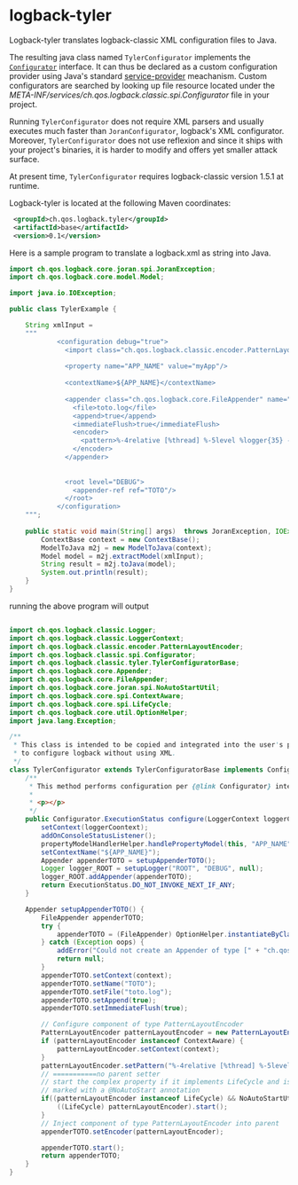 # logback-tyler

Logback-tyler translates logback-classic XML configuration files to Java.

The resulting java class named `TylerConfigurator` implements the [`Configurator`](https://logback.qos.ch/xref/ch/qos/logback/classic/spi/Configurator.html) 
interface. It can thus be declared as a custom configuration provider using Java's standard [service-provider](https://docs.oracle.com/javase/6/docs/api/java/util/ServiceLoader.html)
meachanism. Custom configurators are searched by looking up file resource located under the _META-INF/services/ch.qos.logback.classic.spi.Configurator_ file in your project.

Running `TylerConfigurator` does not require XML parsers and  usually executes much faster than `JoranConfigurator`, logback's XML configurator. Moreover, 
`TylerConfigurator` does not use reflexion and since it ships with your project's binaries, it is harder to modify and offers yet smaller attack surface.

At present time, `TylerConfigurator` requires logback-classic version 1.5.1 at runtime. 

Logback-tyler is located at the following Maven coordinates:
```xml
 <groupId>ch.qos.logback.tyler</groupId>
 <artifactId>base</artifactId>
 <version>0.1</version>
```

Here is a sample program to translate a logback.xml as string into Java.
  
```java
import ch.qos.logback.core.joran.spi.JoranException;
import ch.qos.logback.core.model.Model;

import java.io.IOException;

public class TylerExample {

    String xmlInput =
    """
            <configuration debug="true">
              <import class="ch.qos.logback.classic.encoder.PatternLayoutEncoder"/>
              
              <property name="APP_NAME" value="myApp"/>
             
              <contextName>${APP_NAME}</contextName>
             
              <appender class="ch.qos.logback.core.FileAppender" name="TOTO">
                <file>toto.log</file>
                <append>true</append>
                <immediateFlush>true</immediateFlush>
                <encoder>
                  <pattern>%-4relative [%thread] %-5level %logger{35} -%kvp- %msg%n</pattern>
                </encoder>   
              </appender>         
             
             
              <root level="DEBUG">
                <appender-ref ref="TOTO"/>
              </root>             
            </configuration>                 
    """;
    
    public static void main(String[] args)  throws JoranException, IOException {
        ContextBase context = new ContextBase();
        ModelToJava m2j = new ModelToJava(context);
        Model model = m2j.extractModel(xmlInput);
        String result = m2j.toJava(model);
        System.out.println(result);
    }
}
```

running the above program will output

```java

import ch.qos.logback.classic.Logger;
import ch.qos.logback.classic.LoggerContext;
import ch.qos.logback.classic.encoder.PatternLayoutEncoder;
import ch.qos.logback.classic.spi.Configurator;
import ch.qos.logback.classic.tyler.TylerConfiguratorBase;
import ch.qos.logback.core.Appender;
import ch.qos.logback.core.FileAppender;
import ch.qos.logback.core.joran.spi.NoAutoStartUtil;
import ch.qos.logback.core.spi.ContextAware;
import ch.qos.logback.core.spi.LifeCycle;
import ch.qos.logback.core.util.OptionHelper;
import java.lang.Exception;

/**
 * This class is intended to be copied and integrated into the user's project in order
 * to configure logback without using XML. 
 */
class TylerConfigurator extends TylerConfiguratorBase implements Configurator {
    /**
     * This method performs configuration per {@link Configurator} interface.
     *
     * <p></p>
     */
    public Configurator.ExecutionStatus configure(LoggerContext loggerCoontext) {
        setContext(loggerCoontext);
        addOnConsoleStatusListener();
        propertyModelHandlerHelper.handlePropertyModel(this, "APP_NAME", "myApp", "", "", "");
        setContextName("${APP_NAME}");
        Appender appenderTOTO = setupAppenderTOTO();
        Logger logger_ROOT = setupLogger("ROOT", "DEBUG", null);
        logger_ROOT.addAppender(appenderTOTO);
        return ExecutionStatus.DO_NOT_INVOKE_NEXT_IF_ANY;
    }

    Appender setupAppenderTOTO() {
        FileAppender appenderTOTO;
        try {
            appenderTOTO = (FileAppender) OptionHelper.instantiateByClassName("ch.qos.logback.core.FileAppender", Appender.class, context);
        } catch (Exception oops) {
            addError("Could not create an Appender of type [" + "ch.qos.logback.core.FileAppender" + "].", oops);
            return null;
        }
        appenderTOTO.setContext(context);
        appenderTOTO.setName("TOTO");
        appenderTOTO.setFile("toto.log");
        appenderTOTO.setAppend(true);
        appenderTOTO.setImmediateFlush(true);

        // Configure component of type PatternLayoutEncoder
        PatternLayoutEncoder patternLayoutEncoder = new PatternLayoutEncoder();
        if (patternLayoutEncoder instanceof ContextAware) {
            patternLayoutEncoder.setContext(context);
        }
        patternLayoutEncoder.setPattern("%-4relative [%thread] %-5level %logger{35} -%kvp- %msg%n");
        // ===========no parent setter
        // start the complex property if it implements LifeCycle and is not
        // marked with a @NoAutoStart annotation
        if((patternLayoutEncoder instanceof LifeCycle) && NoAutoStartUtil.notMarkedWithNoAutoStart(patternLayoutEncoder)) {
            ((LifeCycle) patternLayoutEncoder).start();
        }
        // Inject component of type PatternLayoutEncoder into parent
        appenderTOTO.setEncoder(patternLayoutEncoder);

        appenderTOTO.start();
        return appenderTOTO;
    }
}
```



